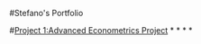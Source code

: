 #Stefano's Portfolio

#[Project 1:Advanced Econometrics Project](https://github.com/SalvoLDN/Advanced-Econometrics-Project.git)
*
*
*
*
